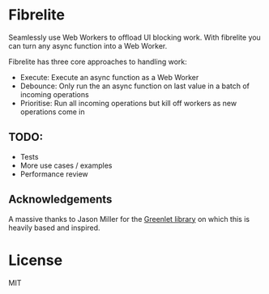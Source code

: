 # Fibrelite

Seamlessly use Web Workers to offload UI blocking work. With fibrelite you can turn any async function into a Web Worker. 

Fibrelite has three core approaches to handling work:

* Execute: Execute an async function as a Web Worker
* Debounce: Only run the an async function on last value in a batch of incoming operations 
* Prioritise: Run all incoming operations but kill off workers as new operations come in

## TODO:

* Tests
* More use cases / examples
* Performance review

## Acknowledgements

A massive thanks to Jason Miller for the [Greenlet library](https://github.com/developit/greenlet) on which this is heavily based and inspired.

# License

MIT